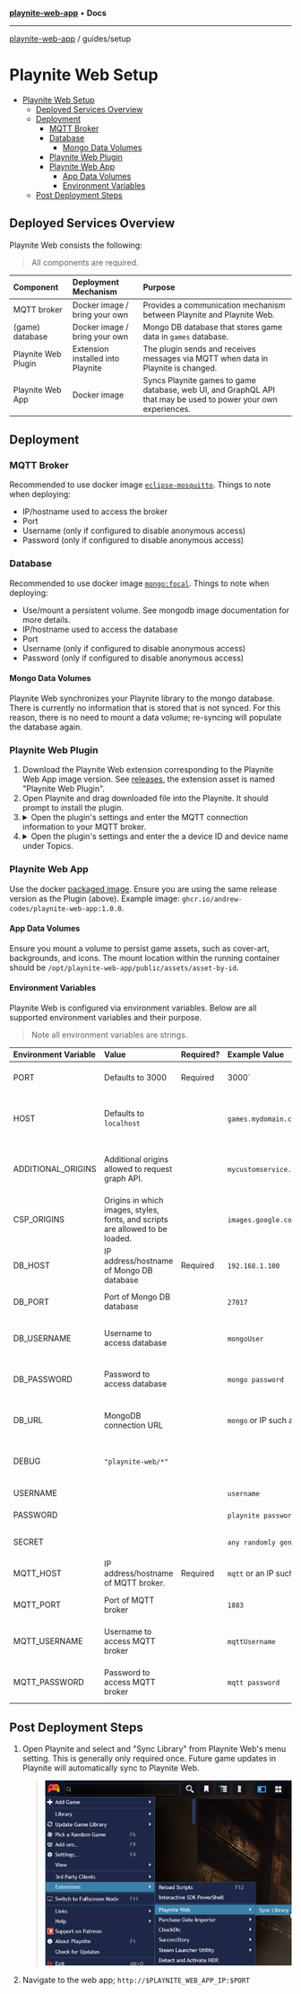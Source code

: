 [**playnite-web-app**](../../README.md) • **Docs**

***

[playnite-web-app](../../README.md) / guides/setup

# Playnite Web Setup

- [Playnite Web Setup](#playnite-web-setup)
  - [Deployed Services Overview](#deployed-services-overview)
  - [Deployment](#deployment)
    - [MQTT Broker](#mqtt-broker)
    - [Database](#database)
      - [Mongo Data Volumes](#mongo-data-volumes)
    - [Playnite Web Plugin](#playnite-web-plugin)
    - [Playnite Web App](#playnite-web-app)
      - [App Data Volumes](#app-data-volumes)
      - [Environment Variables](#environment-variables)
  - [Post Deployment Steps](#post-deployment-steps)

## Deployed Services Overview

Playnite Web consists the following:

> All components are required.

| Component           | Deployment Mechanism              | Purpose                                                                                                        |
| :------------------ | :-------------------------------- | :------------------------------------------------------------------------------------------------------------- |
| MQTT broker         | Docker image / bring your own     | Provides a communication mechanism between Playnite and Playnite Web.                                          |
| (game) database     | Docker image / bring your own     | Mongo DB database that stores game data in `games` database.                                                   |
| Playnite Web Plugin | Extension installed into Playnite | The plugin sends and receives messages via MQTT when data in Playnite is changed.                              |
| Playnite Web App    | Docker image                      | Syncs Playnite games to game database, web UI, and GraphQL API that may be used to power your own experiences. |

## Deployment

### MQTT Broker

Recommended to use docker image [`eclipse-mosquitto`](https://hub.docker.com/_/eclipse-mosquitto/). Things to note when deploying:

- IP/hostname used to access the broker
- Port
- Username (only if configured to disable anonymous access)
- Password (only if configured to disable anonymous access)

### Database

Recommended to use docker image [`mongo:focal`](https://hub.docker.com/_/mongo/). Things to note when deploying:

- Use/mount a persistent volume. See mongodb image documentation for more details.
- IP/hostname used to access the database
- Port
- Username (only if configured to disable anonymous access)
- Password (only if configured to disable anonymous access)

#### Mongo Data Volumes

Playnite Web synchronizes your Playnite library to the mongo database. There is currently no information that is stored that is not synced. For this reason, there is no need to mount a data volume; re-syncing will populate the database again.

### Playnite Web Plugin

1. Download the Playnite Web extension corresponding to the Playnite Web App image version. See [releases](https://github.com/andrew-codes/playnite-web/releases), the extension asset is named "Playnite Web Plugin".
2. Open Playnite and drag downloaded file into the Playnite. It should prompt to install the plugin.
3. <details><summary>Open the plugin's settings and enter the MQTT connection information to your MQTT broker.</summary>
      > ![Mqtt connection settings screenshot](docs/assets/images/mqtt-connection-screenshot.png)
   </details>
4. <details><summary>Open the plugin's settings and enter the a device ID and device name under Topics.</summary>
   > ![Topics settings screenshot](docs/assets/images/topics-screenshot.png)
   </details>

### Playnite Web App

Use the docker [packaged image](https://github.com/andrew-codes/playnite-web/pkgs/container/playnite-web-app). Ensure you are using the same release version as the Plugin (above). Example image: `ghcr.io/andrew-codes/playnite-web-app:1.0.0`.

#### App Data Volumes

Ensure you mount a volume to persist game assets, such as cover-art, backgrounds, and icons. The mount location within the running container should be `/opt/playnite-web-app/public/assets/asset-by-id`.

#### Environment Variables

Playnite Web is configured via environment variables. Below are all supported environment variables and their purpose.

> Note all environment variables are strings.

| Environment Variable | Value                                                                         | Required? | Example Value                                        | Notes                                                             |
| :------------------- | :---------------------------------------------------------------------------- | :-------- | :--------------------------------------------------- | :---------------------------------------------------------------- |
| PORT                 | Defaults to 3000                                                              | Required  | 3000`                                                | Port in which web application is accessible.                      |
| HOST                 | Defaults to `localhost`                                                       |           | `games.mydomain.com`                                 | The domain name or IP address of the server running Playnite Web. |
| ADDITIONAL_ORIGINS   | Additional origins allowed to request graph API.                              |           | `mycustomservice.mydomain.com,service2.mydomain.com` | Multiple values may be provided via a comma-delimited string.     |
| CSP_ORIGINS          | Origins in which images, styles, fonts, and scripts are allowed to be loaded. |           | `images.google.com,gameimages.domain.com`            | Multiple values may be provided via a comma-delimited string.     |
| DB_HOST              | IP address/hostname of Mongo DB database                                      | Required  | `192.168.1.100`                                      |                                                                   |
| DB_PORT              | Port of Mongo DB database                                                     |           | `27017`                                              | Default for MongoDB image is 27017                                |
| DB_USERNAME          | Username to access database                                                   |           | `mongoUser`                                          | Only required if disabled anonymous access                        |
| DB_PASSWORD          | Password to access database                                                   |           | `mongo password`                                     | Only required if disabled anonymous access                        |
| DB_URL               | MongoDB connection URL                                                        |           | `mongo` or IP such as `192.168.1.101`                | Alternative to individual DB connection options                   |
| DEBUG                | `"playnite-web/*"`                                                            |           |                                                      | For troubleshooting; send logs to STDIO                           |
| USERNAME             |                                                                               |           | `username`                                           | Username used to login                                            |
| PASSWORD             |                                                                               |           | `playnite password`                                  | Password value used to login                                      |
| SECRET               |                                                                               |           | `any randomly generated long string value`           | Secret used to protect credentials                                |
| MQTT_HOST            | IP address/hostname of MQTT broker.                                           | Required  | `mqtt` or an IP such as `192.168.1.102`              |                                                                   |
| MQTT_PORT            | Port of MQTT broker                                                           |           | `1883`                                               | Default for MQTT image is 1883                                    |
| MQTT_USERNAME        | Username to access MQTT broker                                                |           | `mqttUsername`                                       | Only required if disabled anonymous access                        |
| MQTT_PASSWORD        | Password to access MQTT broker                                                |           | `mqtt password`                                      | Only required if disabled anonymous access                        |

## Post Deployment Steps

1. Open Playnite and select and "Sync Library" from Playnite Web's menu setting. This is generally only required once. Future game updates in Playnite will automatically sync to Playnite Web.
   > ![Sync Library menu setting](docs/assets/images/sync-library-menu-setting.png)
1. Navigate to the web app; `http://$PLAYNITE_WEB_APP_IP:$PORT`
